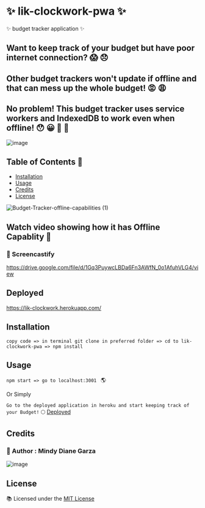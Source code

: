 # :sparkles: lik-clockwork-pwa :sparkles:
:sparkles: budget tracker application :sparkles:

## Want to keep track of your budget but have poor internet connection? :scream: :disappointed:

## Other budget trackers won't update if offline and that can mess up the whole budget! :rage: :weary:

## No problem! This budget tracker uses service workers and IndexedDB to work even when offline! :hushed: :grinning:   :heartbeat: :revolving_hearts:

![image](https://user-images.githubusercontent.com/80286982/133946486-fdf5477f-462b-43c0-a080-468e98313c51.png)

## Table of Contents :fallen_leaf:

* [Installation](#installation)   
* [Usage](#usage)    
* [Credits](#credits)    
* [License](#license)    

![Budget-Tracker-offline-capabilities (1)](https://user-images.githubusercontent.com/80286982/133948787-37bfaafe-9a1c-4965-ab48-0d983b5d535d.gif)

## Watch video showing how it has Offline Capablity :eyes:

### :tada: Screencastify 

https://drive.google.com/file/d/1Gq3PuywcLBDa6Fn3AWfN_0o1AfuhVLG4/view

## Deployed 

https://lik-clockwork.herokuapp.com/

## Installation 

` copy code => in terminal git clone in preferred folder => cd to lik-clockwork-pwa => npm install `

## Usage
`npm start => go to localhost:3001 `
:earth_americas:

 Or Simply  

` Go to the deployed application in heroku and start keeping track of your Budget! ` :full_moon:
 [Deployed](#deployed)

## Credits

### :seedling: Author : Mindy Diane Garza 

![image](https://user-images.githubusercontent.com/80286982/132966193-7ea60c44-beea-461a-806f-04678beb1fb8.png)

## License 

:books: Licensed under the [MIT License](LICENSE)